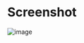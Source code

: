 # Screenshot 

![image](https://github.com/user-attachments/assets/6b97ce9a-a2b6-4b77-9291-52c7542efb72)
